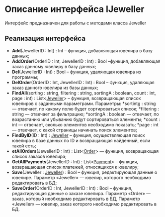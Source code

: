 # Описание интерфейса IJeweller
Интерфейс предназначен для работы с методами класса Jeweller

## Реализация интерфейса
* **Add**(JewellerID : Int) : Int – функция, добавляющая ювелира в базу данных;
* **AddOrder**(OrderID : Int, JewellerID : Int) : Bool –функция, добавляющая заказ данному ювелиру в базу данных; 
* **Del**(JewellerID : Int) : Bool – функция, удаляющая ювелира из программы;
* **DelOrder**(OrderID : Int, JewellerID : Int) : Bool – функция, удаляющая заказ данного ювелира из базы данных;
* **FindAll**(sorting : string, filtering : string, sortingA : boolean, count : int, page : int) : List<[Jeweller](https://github.com/saramampco/oop/blob/master/docs/Jeweller.md)> – функция, возвращающая список ювелиров с заданными параметрами. Параметры:
    *sortintg : string — отвечает, по какому полю будет сортироваться список;
	*filtering : string — отвечает за фильтрацию;
	*sortingA : boolean — отвечает, по возрастанию или убыванию будут сортироваться элементы;
	*count : int — отвечает, сколько элементов необходимо показать;
	*page : int — отвечает, с какой страницы начинать поиск элементов;
* **FindByID**(ID : Int) : [Jeweller](https://github.com/saramampco/oop/blob/master/docs/Jeweller.md) – функция, осуществляющая поиск ювелира в базе данных по ID и возвращающая найденный, если такой есть;
* **etAllOrders**(JewellerID : Int) : List<[Order](https://github.com/saramampco/oop/blob/master/docs/Order.md)> — функция, возвращающая список заказов ювелира;
* **GetAllPayments**(JewellerID : Int) : List<[Payment](https://github.com/saramampco/oop/blob/master/docs/Payment.md)> – функция, возвращающая список платежей, относящихся к ювелиру;
* **Save**(Jeweller : [Jeweller](https://github.com/saramampco/oop/blob/master/docs/Jeweller.md)) : Bool – функция, редактирующая данные о ювелире. Параметр «Jeweller» — ювелир, которого необходимо редактировать в БД;
* **SaveOrder**(OrderID : Int, JewellerID : Int) : Bool – функция, редактирующая данные о заказе ювелира. Параметр «Order» — заказ, который необходимо редактировать в БД, Параметр «Jeweller» — ювелир, заказ которого необходимо редактировать в БД.
